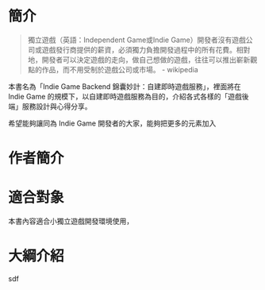 # 簡介

> 獨立遊戲（英語：Independent Game或Indie Game）開發者沒有遊戲公司或遊戲發行商提供的薪資，必須獨力負擔開發過程中的所有花費。相對地，開發者可以決定遊戲的走向，做自己想做的遊戲，往往可以推出嶄新觀點的作品，而不用受制於遊戲公司或市場。 - wikipedia

本書名為「Indie Game Backend 錦囊妙計：自建即時遊戲服務」，裡面將在 Indie Game 的規模下，以自建即時遊戲服務為目的，介紹各式各樣的「遊戲後端」服務設計與心得分享。

希望能夠讓同為 Indie Game 開發者的大家，能夠把更多的元素加入

# 作者簡介

# 適合對象

本書內容適合小獨立遊戲開發環境使用，

# 大綱介紹

sdf

